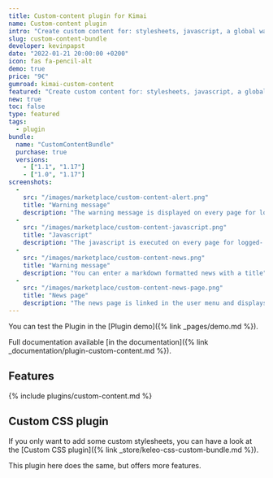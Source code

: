 ```yaml
---
title: Custom-content plugin for Kimai
name: Custom-content plugin
intro: "Create custom content for: stylesheets, javascript, a global warning message and a new page to render markdwon content for company news."
slug: custom-content-bundle
developer: kevinpapst
date: "2022-01-21 20:00:00 +0200"
icon: fas fa-pencil-alt
demo: true 
price: "9€"
gumroad: kimai-custom-content
featured: "Create custom content for: stylesheets, javascript, a global warning message and a new page to render markdwon content for company news."
new: true
toc: false
type: featured
tags:
  - plugin
bundle:
  name: "CustomContentBundle"
  purchase: true
  versions:
    - ["1.1", "1.17"]
    - ["1.0", "1.17"]
screenshots:
  - 
    src: "/images/marketplace/custom-content-alert.png"
    title: "Warning message"
    description: "The warning message is displayed on every page for logged-in users"
  - 
    src: "/images/marketplace/custom-content-javascript.png"
    title: "Javascript"
    description: "The javascript is executed on every page for logged- in users"
  - 
    src: "/images/marketplace/custom-content-news.png"
    title: "Warning message"
    description: "You can enter a markdown formatted news with a title"
  - 
    src: "/images/marketplace/custom-content-news-page.png"
    title: "News page"
    description: "The news page is linked in the user menu and displays your markdown message"
---
```


You can test the Plugin in the [Plugin demo]({% link _pages/demo.md %}).

Full documentation available [in the documentation]({% link _documentation/plugin-custom-content.md %}).

## Features 

{% include plugins/custom-content.md %}

## Custom CSS plugin  

If you only want to add some custom stylesheets, you can have a look at the [Custom CSS plugin]({% link _store/keleo-css-custom-bundle.md %}).

This plugin here does the same, but offers more features. 

